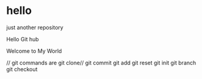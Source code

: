 # hello
just another repository

Hello Git hub

Welcome to My World

// git commands are 
git clone//
git commit
git add
git reset
git init
git branch
git checkout
